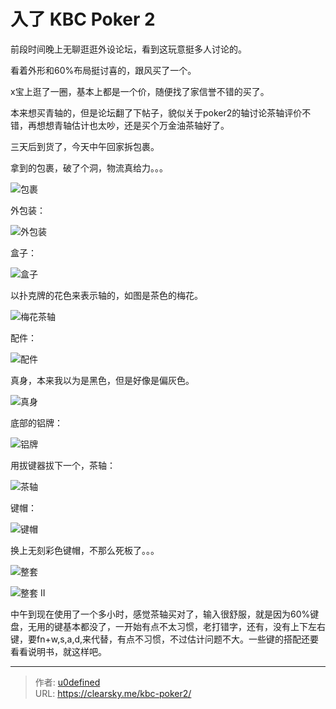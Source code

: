 # 入了 KBC Poker 2


前段时间晚上无聊逛逛外设论坛，看到这玩意挺多人讨论的。

看着外形和60%布局挺讨喜的，跟风买了一个。

x宝上逛了一圈，基本上都是一个价，随便找了家信誉不错的买了。

本来想买青轴的，但是论坛翻了下帖子，貌似关于poker2的轴讨论茶轴评价不错，再想想青轴估计也太吵，还是买个万金油茶轴好了。

三天后到货了，今天中午回家拆包裹。

拿到的包裹，破了个洞，物流真给力。。。

![包裹](1395991857.jpg "包裹")

外包装：

![外包装](1775081704.jpg "外包装")

盒子：

![盒子](502489299.jpg "盒子")

以扑克牌的花色来表示轴的，如图是茶色的梅花。

![梅花茶轴](524199178.jpg "梅花茶轴")

配件：

![配件](2351726102.jpg "配件")

真身，本来我以为是黑色，但是好像是偏灰色。

![真身](2057800793.jpg "真身")

底部的铝牌：

![铝牌](768281243.jpg "铝牌")

用拔键器拔下一个，茶轴：

![茶轴](2945289887.jpg "茶轴")

键帽：

![键帽](1895240175.jpg "键帽")

换上无刻彩色键帽，不那么死板了。。。

![整套](1565537173.jpg "整套")

![整套 II](1390459956.jpg "整套 II")

中午到现在使用了一个多小时，感觉茶轴买对了，输入很舒服，就是因为60%键盘，无用的键基本都没了，一开始有点不太习惯，老打错字，还有，没有上下左右键，要fn+w,s,a,d,来代替，有点不习惯，不过估计问题不大。一些键的搭配还要看看说明书，就这样吧。


---

> 作者: [u0defined](http://clearsky.me/)  
> URL: https://clearsky.me/kbc-poker2/  

